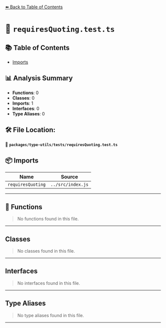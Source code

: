 [⬅️ Back to Table of Contents](../../../index.md)

# 📄 `requiresQuoting.test.ts`

## 📚 Table of Contents

- [Imports](#imports)

## 📊 Analysis Summary

- **Functions**: 0
- **Classes**: 0
- **Imports**: 1
- **Interfaces**: 0
- **Type Aliases**: 0

## 🛠️ File Location:
📂 **`packages/type-utils/tests/requiresQuoting.test.ts`**

## 📦 Imports

| Name | Source |
|------|--------|
| `requiresQuoting` | `../src/index.js` |


---

## 🔧 Functions

> No functions found in this file.


---

## Classes

> No classes found in this file.


---

## Interfaces

> No interfaces found in this file.


---

## Type Aliases

> No type aliases found in this file.


---